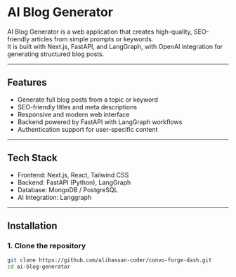 # AI Blog Generator

AI Blog Generator is a web application that creates high-quality, SEO-friendly articles from simple prompts or keywords.  
It is built with Next.js, FastAPI, and LangGraph, with OpenAI integration for generating structured blog posts.

---

## Features
- Generate full blog posts from a topic or keyword  
- SEO-friendly titles and meta descriptions  
- Responsive and modern web interface  
- Backend powered by FastAPI with LangGraph workflows  
- Authentication support for user-specific content  

---

## Tech Stack
- Frontend: Next.js, React, Tailwind CSS  
- Backend: FastAPI (Python), LangGraph  
- Database: MongoDB / PostgreSQL  
- AI Integration: Langgraph
---

## Installation

### 1. Clone the repository
```bash
git clone https://github.com/alihassan-coder/convo-forge-dash.git
cd ai-blog-generator
